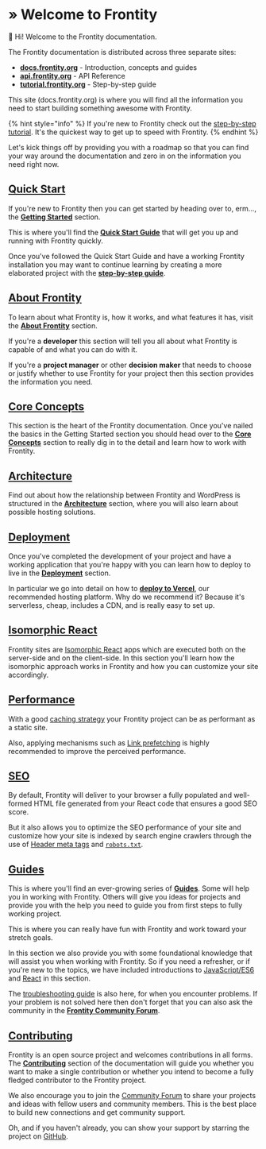 # » Welcome to Frontity

**👋** Hi! Welcome to the Frontity documentation.

The Frontity documentation is distributed across three separate sites:

* [**docs.frontity.org**](https://docs.frontity.org) - Introduction, concepts and guides
* [**api.frontity.org**](https://api.frontity.org) - API Reference
* [**tutorial.frontity.org**](https://tutorial.frontity.org) - Step-by-step guide

This site \(docs.frontity.org\) is where you will find all the information you need to start building something awesome with Frontity.

{% hint style="info" %}
If you're new to Frontity check out the [step-by-step tutorial](https://tutorial.frontity.org/). It's the quickest way to get up to speed with Frontity.
{% endhint %}

Let's kick things off by providing you with a roadmap so that you can find your way around the documentation and zero in on the information you need right now.

## [Quick Start](getting-started/README.md)

If you're new to Frontity then you can get started by heading over to, erm..., the [**Getting Started**](getting-started/) section.

This is where you'll find the [**Quick Start Guide**](getting-started/quick-start-guide.md) that will get you up and running with Frontity quickly.

Once you've followed the Quick Start Guide and have a working Frontity installation you may want to continue learning by creating a more elaborated project with the [**step-by-step guide**](https://tutorial.frontity.org/).

## [About Frontity](about/README.md)

To learn about what Frontity is, how it works, and what features it has, visit the [**About Frontity**](about/) section.

If you're a **developer** this section will tell you all about what Frontity is capable of and what you can do with it.

If you're a **project manager** or other **decision maker** that needs to choose or justify whether to use Frontity for your project then this section provides the information you need.

## [Core Concepts](learning-frontity/README.md)

This section is the heart of the Frontity documentation. Once you've nailed the basics in the Getting Started section you should head over to the [**Core Concepts**](learning-frontity/) section to really dig in to the detail and learn how to work with Frontity.

## [Architecture](architecture/README.md)

Find out about how the relationship between Frontity and WordPress is structured in the [**Architecture**](architecture.md) section, where you will also learn about possible hosting solutions.

## [Deployment](deployment/README.md)

Once you've completed the development of your project and have a working application that you're happy with you can learn how to deploy to live in the [**Deployment**](deployment/) section.

In particular we go into detail on how to [**deploy to Vercel**](deployment/deploy-using-vercel.md), our recommended hosting platform. Why do we recommend it? Because it's serverless, cheap, includes a CDN, and is really easy to set up.

## [Isomorphic React](isomorphic-react.md)

Frontity sites are [Isomorphic React](isomorphic-react.md) apps which are executed both on the server-side and on the client-side. In this section you'll learn how the isomorphic approach works in Frontity and how you can customize your site accordingly.

## [Performance](performance/README.md)

With a good [caching strategy](performance/caching.md) your Frontity project can be as performant as a static site. 

Also, applying mechanisms such as [Link prefetching](performance/link-prefetching.md) is highly recommended to improve the perceived performance.

## [SEO](seo.md)

By default, Frontity will deliver to your browser a fully populated and well-formed HTML file generated from your React code that ensures a good SEO score.

But it also allows you to optimize the SEO performance of your site and customize how your site is indexed by search engine crawlers through the use of [Header meta tags](seo.md#header-meta-tags) and [`robots.txt`](seo.md#robots-txt). 

## [Guides](guides/README.md)

This is where you'll find an ever-growing series of [**Guides**](guides/). Some will help you in working with Frontity. Others will give you ideas for projects and provide you with the help you need to guide you from first steps to fully working project.

This is where you can really have fun with Frontity and work toward your stretch goals.

In this section we also provide you with some foundational knowledge that will assist you when working with Frontity. So if you need a refresher, or if you're new to the topics, we have included introductions to [JavaScript/ES6](guides/javascript-basics.md) and [React](guides/react-basic.md) in this section.

The [troubleshooting guide](guides/troubleshooting.md) is also here, for when you encounter problems. If your problem is not solved here then don't forget that you can also ask the community in the [**Frontity Community Forum**](https://community.frontity.org).

## [Contributing](contributing/README.md)

Frontity is an open source project and welcomes contributions in all forms. The [**Contributing**](contributing/) section of the documentation will guide you whether you want to make a single contribution or whether you intend to become a fully fledged contributor to the Frontity project.

We also encourage you to join the [Community Forum](https://community.frontity.org) to share your projects and ideas with fellow users and community members. This is the best place to build new connections and get community support.

Oh, and if you haven't already, you can show your support by starring the project on [GitHub](https://github.com/frontity/frontity).

